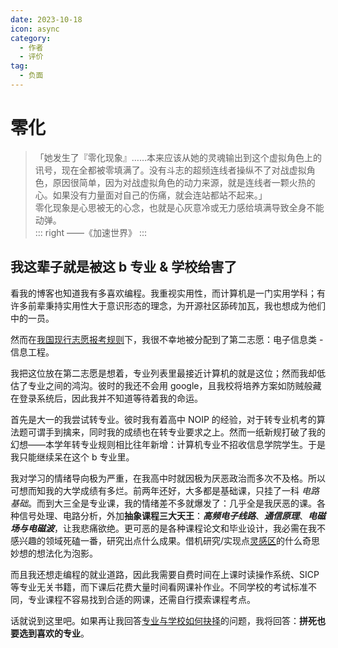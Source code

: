 ```yaml
---
date: 2023-10-18
icon: async
category:
  - 作者
  - 评价
tag:
  - 负面
---
```


# 零化

> 「她发生了『零化现象』……本来应该从她的灵魂输出到这个虚拟角色上的讯号，现在全都被零填满了。没有斗志的超频连线者操纵不了对战虚拟角色，原因很简单，因为对战虚拟角色的动力来源，就是连线者一颗火热的心。如果没有力量面对自己的伤痛，就会连站都站不起来。」  
> 零化现象是心思被无的心念，也就是心灰意冷或无力感给填满导致全身不能动弹。  
> ::: right
> ——《加速世界》
> :::

## 我这辈子就是被这 b 专业 & 学校给害了

看我的博客也知道我有多喜欢编程。我重视实用性，而计算机是一门实用学科；有许多前辈秉持实用性大于意识形态的理念，为开源社区舔砖加瓦，我也想成为他们中的一员。

然而在[我国现行志愿报考规则](./consider.md#专业与学校如何抉择)下，我很不幸地被分配到了第二志愿：电子信息类 - 信息工程。

我把这位放在第二志愿是想着，专业列表里最接近计算机的就是这位；然而我却低估了专业之间的鸿沟。彼时的我还不会用 google，且我校将培养方案如防贼般藏在登录系统后，因此我并不知道等待着我的命运。

首先是大一的我尝试转专业。彼时我有着高中 NOIP 的经验，对于转专业机考的算法题可谓手到擒来，同时我的成绩也在转专业要求之上。然而一纸新规打破了我的幻想——本学年转专业规则相比往年新增：计算机专业不招收信息学院学生。于是我只能继续呆在这个 b 专业里。

我对学习的情绪导向极为严重，在我高中时就因极为厌恶政治而多次不及格。所以可想而知我的大学成绩有多烂。前两年还好，大多都是基础课，只挂了一科 _电路基础_。而到大三全是专业课，我的情绪差不多就爆发了：几乎全是我厌恶的课。各种信号处理、电路分析，外加**抽象课程三大天王**：**_高频电子线路_**、**_通信原理_**、**_电磁场与电磁波_**，让我悲痛欲绝。更可恶的是各种课程论文和毕业设计，我必需在我不感兴趣的领域死磕一番，研究出点什么成果。借机研究/实现点[灵感区](../hide/inspiration.md)的什么奇思妙想的想法化为泡影。

而且我还想走编程的就业道路，因此我需要自费时间在上课时读操作系统、SICP 等专业无关书籍，而下课后花费大量时间看网课补作业。<!-- 我校教学的原则是“学在华理”，即用各种大小事情填满你，你只需按部就班，不要有自己的多余的想法。 -->不同学校的考试标准不同，专业课程不容易找到合适的网课，还需自行摸索课程考点。

话就说到这里吧。如果再让我回答[专业与学校如何抉择](./consider.md#专业与学校如何抉择)的问题，我将回答：**拼死也要选到喜欢的专业**。

